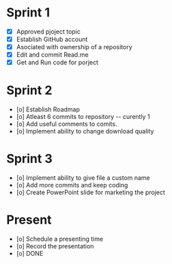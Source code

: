 # Sprint 1
- [x] Approved pjoject topic
- [x] Establish GitHub account
- [x] Asociated with ownership of a repository
- [x] Edit and commit Read.me
- [x] Get and Run code for porject

# Sprint 2
- [o] Establish Roadmap
- [o] Atleast 6 commits to repository -- curently 1
- [o] Add useful comments to comits.
- [o] Implement ability to change download quality 


# Sprint 3
- [o] Implement ability to give file a custom name
- [o] Add more commits and keep coding
- [o] Create PowerPoint slide for marketing the project

# Present
- [o] Schedule a presenting time
- [o] Record the presentation
- [o] DONE
